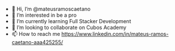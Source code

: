 - 👋 Hi, I’m @mateusramoscaetano
- 👀 I’m interested in be a pro
- 🌱 I’m currently learning Full Stacker Development
- 💞️ I’m looking to collaborate on Cubos Academy
- 📫 How to reach me https://www.linkedin.com/in/mateus-ramos-caetano-aaa425255/

<!---
mateusramoscaetano/mateusramoscaetano is a ✨ special ✨ repository because its `README.md` (this file) appears on your GitHub profile.
You can click the Preview link to take a look at your changes.
--->
